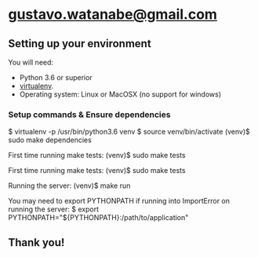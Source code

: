 # gustavo.watanabe@gmail.com

## Setting up your environment

You will need:

- Python 3.6 or superior
- [virtualenv](http://docs.python-guide.org/en/latest/dev/virtualenvs/).
- Operating system: Linux or MacOSX (no support for windows)

### Setup commands & Ensure dependencies

$ virtualenv -p /usr/bin/python3.6 venv
$ source venv/bin/activate
(venv)$ sudo make dependencies

First time running make tests:
(venv)$ sudo make tests

First time running make tests:
(venv)$ sudo make tests

Running the server:
(venv)$ make run

You may need to export PYTHONPATH if running into ImportError on running the server:
$ export PYTHONPATH="${PYTHONPATH}:/path/to/application"

####

## Thank you!
